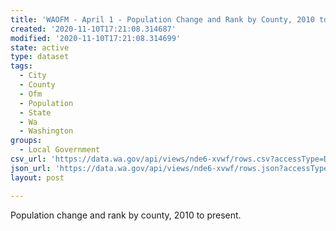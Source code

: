 ```yaml
---
title: 'WAOFM - April 1 - Population Change and Rank by County, 2010 to Present'
created: '2020-11-10T17:21:08.314687'
modified: '2020-11-10T17:21:08.314699'
state: active
type: dataset
tags:
  - City
  - County
  - Ofm
  - Population
  - State
  - Wa
  - Washington
groups:
  - Local Government
csv_url: 'https://data.wa.gov/api/views/nde6-xvwf/rows.csv?accessType=DOWNLOAD'
json_url: 'https://data.wa.gov/api/views/nde6-xvwf/rows.json?accessType=DOWNLOAD'
layout: post

---
```

Population change and rank by county, 2010 to present.
